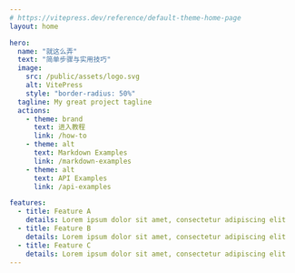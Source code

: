 ```yaml
---
# https://vitepress.dev/reference/default-theme-home-page
layout: home

hero:
  name: "就这么弄"
  text: "简单步骤与实用技巧"
  image:
    src: /public/assets/logo.svg
    alt: VitePress
    style: "border-radius: 50%"
  tagline: My great project tagline
  actions:
    - theme: brand
      text: 进入教程
      link: /how-to
    - theme: alt
      text: Markdown Examples
      link: /markdown-examples
    - theme: alt
      text: API Examples
      link: /api-examples

features:
  - title: Feature A
    details: Lorem ipsum dolor sit amet, consectetur adipiscing elit
  - title: Feature B
    details: Lorem ipsum dolor sit amet, consectetur adipiscing elit
  - title: Feature C
    details: Lorem ipsum dolor sit amet, consectetur adipiscing elit
---
```


